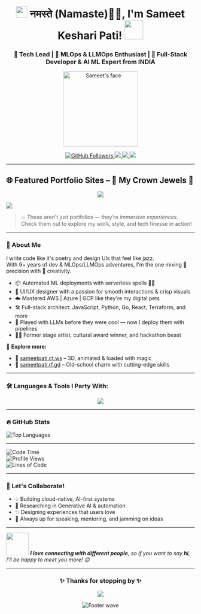 <h1 align="center">
  <img src="https://emojis.slackmojis.com/emojis/images/1531849430/4246/blob-sunglasses.gif" width="30"/> 
  नमस्ते (Namaste)🙏🏻, I'm Sameet Keshari Pati! 
  <img src="https://media.giphy.com/media/12oufCB0MyZ1Go/giphy.gif" width="50">
</h1>

<h3 align="center">
  🚀 Tech Lead | 🧠 MLOps & LLMOps Enthusiast | 🎨 Full-Stack Developer & AI ML Expert from INDIA
</h3>

<p align="center">
  <img src="https://os-sameetpati.rf.gd/static/media/animatedFace.1f43de5666e50ab05851.jpeg" width="200" alt="Sameet's face" />
</p>

<p align="center">
  <a href="https://github.com/sameetpati">
    <img src="https://img.shields.io/github/followers/sameetpati?label=Follow&style=social" alt="GitHub Followers">
  </a>
  <a href="mailto:sameet.pati@outlook.com">
    <img src="https://img.shields.io/badge/email-sameet.pati@outlook.com-blue?style=flat-square&logo=gmail" />
  </a>
  <a href="https://linkedin.com/in/sameetpati" target="_blank">
    <img src="https://img.shields.io/badge/LinkedIn-Sameet%20Pati-blue?style=flat-square&logo=linkedin" />
  </a>
  <a href="https://os-sameetpati.rf.gd/static/media/Sameet%20Pati-2025-Resume.f4552e3e62c342fc415d.pdf" target="_blank">
    <img src="https://img.shields.io/badge/Resume-Download-green?style=flat-square&logo=adobeacrobatreader" />
  </a>
</p>

---

## 🌐 Featured Portfolio Sites – 👑 My Crown Jewels 👑

<p align="center">
  <a href="https://sameetpati.ct.ws" target="_blank">
    <img src="https://img.shields.io/badge/🚀%203D%20Portfolio%20(Highly%20Interactive)-sameetpati.ct.ws-00c853?style=for-the-badge&logo=three.js" />
  </a>
</p>
<p>
  <a href="https://sameetpati.rf.gd" target="_blank">
    <img src="https://img.shields.io/badge/🎮%20Retro%20Themed%20Showcase-sameetpati.rf.gd-304ffe?style=for-the-badge&logo=html5" />
  </a>
</p>

> 💥 These aren't just portfolios — they’re *immersive experiences*. Check them out to explore my work, style, and tech finesse in action!

---

### 🌟 About Me

I write code like it's poetry and design UIs that feel like jazz.  
With 9+ years of dev & MLOps/LLMOps adventures, I'm the one mixing 🎯 precision with 🎨 creativity.

- 📦 Automated ML deployments with serverless spells 🧙‍♂️  
- 🎨 UI/UX designer with a passion for smooth interactions & crisp visuals  
- ☁️ Mastered AWS | Azure | GCP like they're my digital pets  
- 🛠️ Full-stack architect: JavaScript, Python, Go, React, Terraform, and more  
- 🧬 Played with LLMs before they were cool — now I deploy them with pipelines  
- 👨‍🎤 Former stage artist, cultural award winner, and hackathon beast  

🎯 **Explore more:**  
- 🔗 [sameetpati.ct.ws](https://www.sameetpati.ct.ws) – 3D, animated & loaded with magic  
- 🔗 [sameetpati.rf.gd](https://www.sameetpati.rf.gd) – Old-school charm with cutting-edge skills  

---

### 🛠️ Languages & Tools I Party With:

<p align="center">
  <a href="https://skillicons.dev">
    <img src="https://skillicons.dev/icons?i=python,javascript,react,nodejs,go,java,docker,terraform,aws,googlecloud,azure,photoshop,figma,git,kubernetes,c,vim,nextjs,postman,selenium,ai,androidstudio,fastapi,firebase,flask,graphql,linux" />
  </a>
</p>

---

### 🔥 GitHub Stats

<p>
  <img src="https://github-readme-stats.vercel.app/api/top-langs/?username=sameetpati&layout=compact&theme=dark" alt="Top Languages"/>
</p>

---

![Code Time](https://img.shields.io/badge/Code%20Time-4%2C238%20hrs%2045%20mins-blue?style=flat-square)  
![Profile Views](https://img.shields.io/badge/Profile%20Views-832-blue?style=flat-square)  
![Lines of Code](https://img.shields.io/badge/From%20Hello%20World%20I've%20Written-7.3%20million%20lines%20of%20code-blue?style=flat-square)

---

### 📢 Let's Collaborate!

- 💡 Building cloud-native, AI-first systems  
- 🧪 Researching in Generative AI & automation  
- ✨ Designing experiences that users love  
- 🎤 Always up for speaking, mentoring, and jamming on ideas  

---

<p>
  <img src="https://media.giphy.com/media/LnQjpWaON8nhr21vNW/giphy.gif" width="60"> 
  <em><b>I love connecting with different people</b>, so if you want to say <b>hi</b>, I'll be happy to meet you more! 😊</em>
</p>

---

<h3 align="center">✨ Thanks for stopping by ✨</h3>

<p align="center">
  <img src="https://readme-typing-svg.demolab.com?font=Fira+Code&weight=500&size=24&pause=1000&color=37C2D6&center=true&width=600&lines=Keep+learning.;Keep+shipping.;Keep+smiling.+" />
</p>

<p align="center">
  <img src="https://raw.githubusercontent.com/mayhemantt/mayhemantt/Update/svg/Bottom.svg" alt="Footer wave" />
</p>
